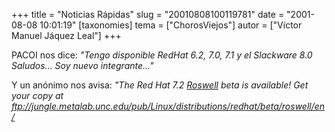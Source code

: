 +++
title = "Noticias Rápidas"
slug = "20010808100119781"
date = "2001-08-08 10:01:19"
[taxonomies]
tema = ["ChorosViejos"]
autor = ["Víctor Manuel Jáquez Leal"]
+++

PACOI nos dice: *"Tengo disponible RedHat 6.2, 7.0, 7.1 y el Slackware
8.0 Saludos... Soy nuevo integrante..."*

Y un anónimo nos avisa: *"The Red Hat 7.2 <u>Roswell</u> beta is
available! Get your copy at
<ftp://jungle.metalab.unc.edu/pub/Linux/distributions/redhat/beta/roswell/en/>*

